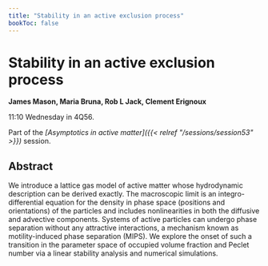 ```yaml
---
title: "Stability in an active exclusion process"
bookToc: false
---
```


# Stability in an active exclusion process

**James Mason, Maria Bruna, Rob L Jack, Clement Erignoux**

11:10 Wednesday in 4Q56.

Part of the *[Asymptotics in active matter]({{< relref "/sessions/session53" >}})* session.

## Abstract

We introduce a lattice gas model of active matter whose hydrodynamic description can be derived exactly. The macroscopic limit is an integro-differential equation for the density in phase space (positions and orientations) of the particles and includes nonlinearities in both the diffusive and advective components. Systems of active particles can undergo phase separation without any attractive interactions, a mechanism known as motility-induced phase separation (MIPS). We explore the onset of such a transition in the parameter space of occupied volume fraction and Peclet number via a linear stability analysis and numerical simulations.


